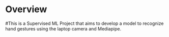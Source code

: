 # Overview

#This is a Supervised ML Project that aims to develop a model to recognize hand gestures using the laptop camera and Mediapipe.
